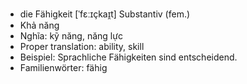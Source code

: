 - die Fähigkeit	[ˈfɛːɪçkaɪ̯t]	Substantiv (fem.)
- Khả năng
- Nghĩa: kỹ năng, năng lực
- Proper translation: ability, skill
- Beispiel: Sprachliche Fähigkeiten sind entscheidend.
- Familienwörter: fähig